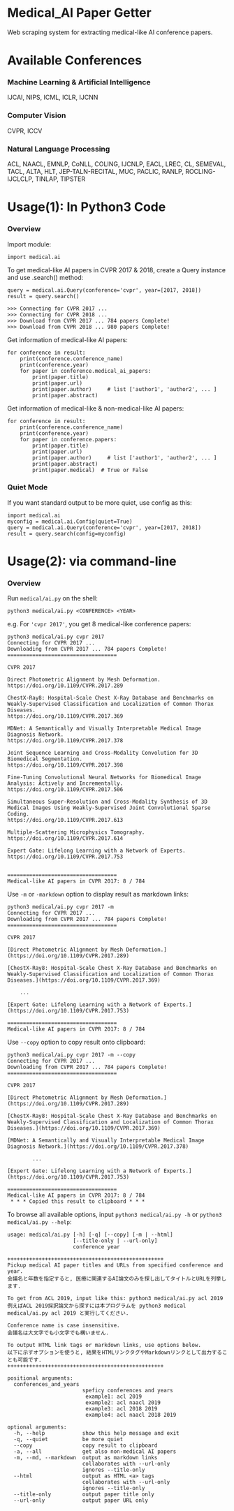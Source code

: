 # Medical_AI Paper Getter
Web scraping system for extracting medical-like AI conference papers.

# Available Conferences
### Machine Learning & Artificial Intelligence
IJCAI, NIPS, ICML, ICLR, IJCNN
### Computer Vision
CVPR, ICCV
### Natural Language Processing
ACL, NAACL, EMNLP, CoNLL, COLING, IJCNLP, EACL, LREC, CL, SEMEVAL, TACL, ALTA, HLT, JEP-TALN-RECITAL, MUC, PACLIC, RANLP, ROCLING-IJCLCLP, TINLAP, TIPSTER


# Usage(1): In Python3 Code

### Overview

Import module:

```Python3
import medical.ai
```

To get medical-like AI papers in CVPR 2017 & 2018, create a Query instance and use .search() method:

```Python3
query = medical.ai.Query(conference='cvpr', year=[2017, 2018])
result = query.search()
```

```
>>> Connecting for CVPR 2017 ...
>>> Connecting for CVPR 2018 ...
>>> Download from CVPR 2017 ... 784 papers Complete!
>>> Download from CVPR 2018 ... 980 papers Complete!
```

Get information of medical-like AI papers:

```Python3
for conference in result:
    print(conference.conference_name)
    print(conference.year)
    for paper in conference.medical_ai_papers:
        print(paper.title)
        print(paper.url)
        print(paper.author)     # list ['author1', 'author2', ... ]
        print(paper.abstract)
```

Get information of medical-like & non-medical-like AI papers:

```Python3
for conference in result:
    print(conference.conference_name)
    print(conference.year)
    for paper in conference.papers:
        print(paper.title)
        print(paper.url)
        print(paper.author)     # list ['author1', 'author2', ... ]
        print(paper.abstract)
        print(paper.medical)  # True or False
```



### Quiet Mode

If you want standard output to be more quiet, use config as this:
```Python3
import medical.ai
myconfig = medical.ai.Config(quiet=True)
query = medical.ai.Query(conference='cvpr', year=[2017, 2018])
result = query.search(config=myconfig)
```






# Usage(2): via command-line
### Overview
Run `medical/ai.py` on the shell:
```
python3 medical/ai.py <CONFERENCE> <YEAR>
```

e.g. For `'cvpr 2017'`, you get 8 medical-like conference papers:
```
python3 medical/ai.py cvpr 2017
Connecting for CVPR 2017 ...
Downloading from CVPR 2017 ... 784 papers Complete!
===================================

CVPR 2017

Direct Photometric Alignment by Mesh Deformation.
https://doi.org/10.1109/CVPR.2017.289

ChestX-Ray8: Hospital-Scale Chest X-Ray Database and Benchmarks on Weakly-Supervised Classification and Localization of Common Thorax Diseases.
https://doi.org/10.1109/CVPR.2017.369

MDNet: A Semantically and Visually Interpretable Medical Image Diagnosis Network.
https://doi.org/10.1109/CVPR.2017.378

Joint Sequence Learning and Cross-Modality Convolution for 3D Biomedical Segmentation.
https://doi.org/10.1109/CVPR.2017.398

Fine-Tuning Convolutional Neural Networks for Biomedical Image Analysis: Actively and Incrementally.
https://doi.org/10.1109/CVPR.2017.506

Simultaneous Super-Resolution and Cross-Modality Synthesis of 3D Medical Images Using Weakly-Supervised Joint Convolutional Sparse Coding.
https://doi.org/10.1109/CVPR.2017.613

Multiple-Scattering Microphysics Tomography.
https://doi.org/10.1109/CVPR.2017.614

Expert Gate: Lifelong Learning with a Network of Experts.
https://doi.org/10.1109/CVPR.2017.753


===================================
Medical-like AI papers in CVPR 2017: 8 / 784

```

Use `-m` or `-markdown` option to display result as markdown links:

```
python3 medical/ai.py cvpr 2017 -m
Connecting for CVPR 2017 ...
Downloading from CVPR 2017 ... 784 papers Complete!
===================================

CVPR 2017

[Direct Photometric Alignment by Mesh Deformation.](https://doi.org/10.1109/CVPR.2017.289)

[ChestX-Ray8: Hospital-Scale Chest X-Ray Database and Benchmarks on Weakly-Supervised Classification and Localization of Common Thorax Diseases.](https://doi.org/10.1109/CVPR.2017.369)

    ...

[Expert Gate: Lifelong Learning with a Network of Experts.](https://doi.org/10.1109/CVPR.2017.753)

===================================
Medical-like AI papers in CVPR 2017: 8 / 784
```

Use `--copy` option to copy result onto clipboard:

```
python3 medical/ai.py cvpr 2017 -m --copy
Connecting for CVPR 2017 ...
Downloading from CVPR 2017 ... 784 papers Complete!
===================================

CVPR 2017

[Direct Photometric Alignment by Mesh Deformation.](https://doi.org/10.1109/CVPR.2017.289)

[ChestX-Ray8: Hospital-Scale Chest X-Ray Database and Benchmarks on Weakly-Supervised Classification and Localization of Common Thorax Diseases.](https://doi.org/10.1109/CVPR.2017.369)

[MDNet: A Semantically and Visually Interpretable Medical Image Diagnosis Network.](https://doi.org/10.1109/CVPR.2017.378)

        ...

[Expert Gate: Lifelong Learning with a Network of Experts.](https://doi.org/10.1109/CVPR.2017.753)

===================================
Medical-like AI papers in CVPR 2017: 8 / 784
 * * * Copied this result to clipboard * * *
```


To browse all available options, input `python3 medical/ai.py -h` or `python3 medical/ai.py --help`:


```
usage: medical/ai.py [-h] [-q] [--copy] [-m | --html]
                     [--title-only | --url-only]
                     conference year

++++++++++++++++++++++++++++++++++++++++++++++++++
Pickup medical AI paper titles and URLs from specified conference and year.
会議名と年数を指定すると, 医療に関連するAI論文のみを探し出してタイトルとURLを列挙します.

To get from ACL 2019, input like this: python3 medical/ai.py acl 2019
例えばACL 2019採択論文から探すには本プログラムを python3 medical medical/ai.py acl 2019 と実行してください.

Conference name is case insensitive.
会議名は大文字でも小文字でも構いません.

To output HTML link tags or markdown links, use options below.
以下に示すオプションを使うと, 結果をHTMLリンクタグやMarkdownリンクとして出力することも可能です.
++++++++++++++++++++++++++++++++++++++++++++++++++

positional arguments:
  conferences_and_years
                        speficy conferences and years
                         example1: acl 2019
                         example2: acl naacl 2019
                         example3: acl 2018 2019
                         example4: acl naacl 2018 2019

optional arguments:
  -h, --help            show this help message and exit
  -q, --quiet           be more quiet
  --copy                copy result to clipboard
  -a, --all             get also non-medical AI papers
  -m, --md, --markdown  output as markdown links
                        collaborates with --url-only
                        ignores --title-only
  --html                output as HTML <a> tags
                        collaborates with --url-only
                        ignores --title-only
  --title-only          output paper title only
  --url-only            output paper URL only
```

